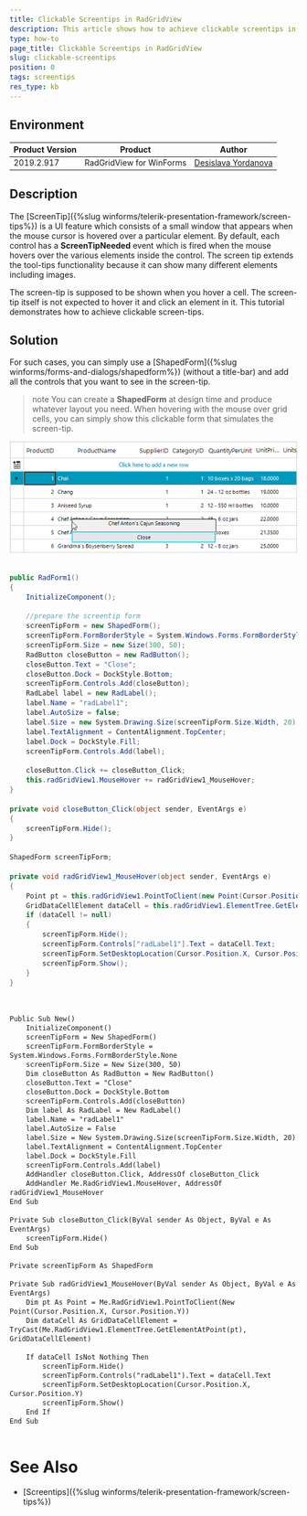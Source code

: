 ```yaml
---
title: Clickable Screentips in RadGridView
description: This article shows how to achieve clickable screentips in RadGridView
type: how-to
page_title: Clickable Screentips in RadGridView
slug: clickable-screentips
position: 0
tags: screentips
res_type: kb
---
```


## Environment
 
|Product Version|Product|Author|
|----|----|----|
|2019.2.917|RadGridView for WinForms|[Desislava Yordanova](https://www.telerik.com/blogs/author/desislava-yordanova)|
 

## Description

The [ScreenTip]({%slug winforms/telerik-presentation-framework/screen-tips%}) is a UI feature which consists of a small window that appears when the mouse cursor is hovered over a particular element. By default, each control has a **ScreenTipNeeded** event which is fired when the mouse hovers over the various elements inside the control. The screen tip extends the tool-tips functionality because it can show many different elements including images.

The screen-tip is supposed to be shown when you hover a cell. The screen-tip itself is not expected to hover it and click an element in it. This tutorial demonstrates how to achieve clickable screen-tips. 


## Solution 

For such cases, you can simply use a [ShapedForm]({%slug winforms/forms-and-dialogs/shapedform%}) (without a title-bar) and add all the controls that you want to see in the screen-tip.

>note You can create a **ShapedForm** at design time and produce whatever layout you need. When hovering with the mouse over grid cells, you can simply show this clickable form that simulates the screen-tip.

![clickable-screentips001](images/clickable-screentips001.png)

````C#

public RadForm1()
{
    InitializeComponent();

    //prepare the screentip form
    screenTipForm = new ShapedForm();
    screenTipForm.FormBorderStyle = System.Windows.Forms.FormBorderStyle.None ;
    screenTipForm.Size = new Size(300, 50);
    RadButton closeButton = new RadButton();
    closeButton.Text = "Close";
    closeButton.Dock = DockStyle.Bottom;
    screenTipForm.Controls.Add(closeButton);
    RadLabel label = new RadLabel();
    label.Name = "radLabel1"; 
    label.AutoSize = false;
    label.Size = new System.Drawing.Size(screenTipForm.Size.Width, 20);
    label.TextAlignment = ContentAlignment.TopCenter;
    label.Dock = DockStyle.Fill;
    screenTipForm.Controls.Add(label);
    
    closeButton.Click += closeButton_Click;
    this.radGridView1.MouseHover += radGridView1_MouseHover;
}

private void closeButton_Click(object sender, EventArgs e)
{
    screenTipForm.Hide();
}

ShapedForm screenTipForm;

private void radGridView1_MouseHover(object sender, EventArgs e)
{
    Point pt = this.radGridView1.PointToClient(new Point(Cursor.Position.X, Cursor.Position.Y));
    GridDataCellElement dataCell = this.radGridView1.ElementTree.GetElementAtPoint(pt) as GridDataCellElement;
    if (dataCell != null)
    {
        screenTipForm.Hide();
        screenTipForm.Controls["radLabel1"].Text = dataCell.Text;
        screenTipForm.SetDesktopLocation(Cursor.Position.X, Cursor.Position.Y);
        screenTipForm.Show();
    }
}
        

````
````VB.NET

Public Sub New()
    InitializeComponent()
    screenTipForm = New ShapedForm()
    screenTipForm.FormBorderStyle = System.Windows.Forms.FormBorderStyle.None
    screenTipForm.Size = New Size(300, 50)
    Dim closeButton As RadButton = New RadButton()
    closeButton.Text = "Close"
    closeButton.Dock = DockStyle.Bottom
    screenTipForm.Controls.Add(closeButton)
    Dim label As RadLabel = New RadLabel()
    label.Name = "radLabel1"
    label.AutoSize = False
    label.Size = New System.Drawing.Size(screenTipForm.Size.Width, 20)
    label.TextAlignment = ContentAlignment.TopCenter
    label.Dock = DockStyle.Fill
    screenTipForm.Controls.Add(label)
    AddHandler closeButton.Click, AddressOf closeButton_Click
    AddHandler Me.RadGridView1.MouseHover, AddressOf radGridView1_MouseHover
End Sub

Private Sub closeButton_Click(ByVal sender As Object, ByVal e As EventArgs)
    screenTipForm.Hide()
End Sub

Private screenTipForm As ShapedForm

Private Sub radGridView1_MouseHover(ByVal sender As Object, ByVal e As EventArgs)
    Dim pt As Point = Me.RadGridView1.PointToClient(New Point(Cursor.Position.X, Cursor.Position.Y))
    Dim dataCell As GridDataCellElement = TryCast(Me.RadGridView1.ElementTree.GetElementAtPoint(pt), GridDataCellElement)

    If dataCell IsNot Nothing Then
        screenTipForm.Hide()
        screenTipForm.Controls("radLabel1").Text = dataCell.Text
        screenTipForm.SetDesktopLocation(Cursor.Position.X, Cursor.Position.Y)
        screenTipForm.Show()
    End If
End Sub
     

```` 
 

# See Also

* [Screentips]({%slug winforms/telerik-presentation-framework/screen-tips%}) 





    
   
  
    
 
